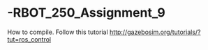 # -RBOT_250_Assignment_9

How to compile.
Follow this tutorial
http://gazebosim.org/tutorials/?tut=ros_control

